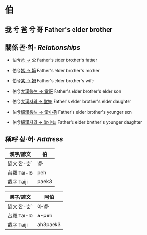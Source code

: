 # 伯
## [我](member1.md) 兮 [爸](member2.md) 兮 哥 Father's elder brother

## 關係 관·희- _Relationships_

- 伯兮[爸 → 公](member8.md) Father's elder brother's father

- 伯兮[媽 → 嫲](member9.md) Father's elder brother's mother

- 伯兮[某 → 姆](member33.md) Father's elder brother's wife

- 伯兮[大漢後生 → 堂哥](member35.md) Father's elder brother's elder son

- 伯兮[大漢자와 → 堂姊](member36.md) Father's elder brother's elder daughter

- 伯兮[細漢後生 → 堂小弟](member37.md) Father's elder brother's younger son

- 伯兮[細漢자와 → 堂小妹](member38.md) Father's elder brother's younger daughter



## 稱呼 칑·허· _Address_

漢字/諺文 | 伯
--- | ---
諺文 깐-뿐ˆ | 벻·
台羅 Tâi-lô | peh
戴字 Taiji | paek3


漢字/諺文 | 阿伯
--- | ---
諺文 깐-뿐ˆ | 아·벻·
台羅 Tâi-lô | a-peh
戴字 Taiji | ah3paek3


